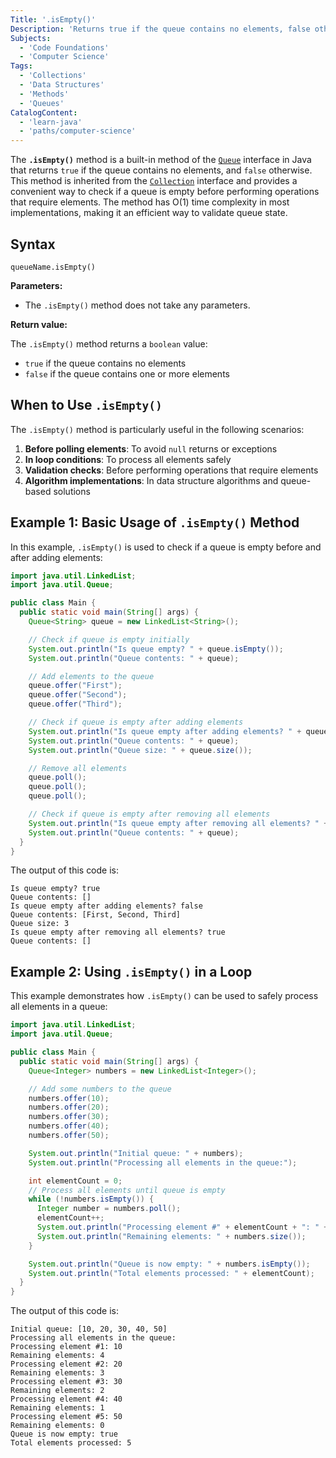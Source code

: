 ```yaml
---
Title: '.isEmpty()'
Description: 'Returns true if the queue contains no elements, false otherwise.'
Subjects:
  - 'Code Foundations'
  - 'Computer Science'
Tags:
  - 'Collections'
  - 'Data Structures'
  - 'Methods'
  - 'Queues'
CatalogContent:
  - 'learn-java'
  - 'paths/computer-science'
---
```


The **`.isEmpty()`** method is a built-in method of the [`Queue`](https://www.codecademy.com/resources/docs/java/queue) interface in Java that returns `true` if the queue contains no elements, and `false` otherwise. This method is inherited from the [`Collection`](https://www.codecademy.com/resources/docs/java/collection) interface and provides a convenient way to check if a queue is empty before performing operations that require elements. The method has O(1) time complexity in most implementations, making it an efficient way to validate queue state.

## Syntax

```pseudo
queueName.isEmpty()
```

**Parameters:**

- The `.isEmpty()` method does not take any parameters.

**Return value:**

The `.isEmpty()` method returns a `boolean` value:

- `true` if the queue contains no elements
- `false` if the queue contains one or more elements

## When to Use `.isEmpty()`

The `.isEmpty()` method is particularly useful in the following scenarios:

1. **Before polling elements**: To avoid `null` returns or exceptions
2. **In loop conditions**: To process all elements safely
3. **Validation checks**: Before performing operations that require elements
4. **Algorithm implementations**: In data structure algorithms and queue-based solutions

## Example 1: Basic Usage of `.isEmpty()` Method

In this example, `.isEmpty()` is used to check if a queue is empty before and after adding elements:

```java
import java.util.LinkedList;
import java.util.Queue;

public class Main {
  public static void main(String[] args) {
    Queue<String> queue = new LinkedList<String>();

    // Check if queue is empty initially
    System.out.println("Is queue empty? " + queue.isEmpty());
    System.out.println("Queue contents: " + queue);

    // Add elements to the queue
    queue.offer("First");
    queue.offer("Second");
    queue.offer("Third");

    // Check if queue is empty after adding elements
    System.out.println("Is queue empty after adding elements? " + queue.isEmpty());
    System.out.println("Queue contents: " + queue);
    System.out.println("Queue size: " + queue.size());

    // Remove all elements
    queue.poll();
    queue.poll();
    queue.poll();

    // Check if queue is empty after removing all elements
    System.out.println("Is queue empty after removing all elements? " + queue.isEmpty());
    System.out.println("Queue contents: " + queue);
  }
}
```

The output of this code is:

```shell
Is queue empty? true
Queue contents: []
Is queue empty after adding elements? false
Queue contents: [First, Second, Third]
Queue size: 3
Is queue empty after removing all elements? true
Queue contents: []
```

## Example 2: Using `.isEmpty()` in a Loop

This example demonstrates how `.isEmpty()` can be used to safely process all elements in a queue:

```java
import java.util.LinkedList;
import java.util.Queue;

public class Main {
  public static void main(String[] args) {
    Queue<Integer> numbers = new LinkedList<Integer>();

    // Add some numbers to the queue
    numbers.offer(10);
    numbers.offer(20);
    numbers.offer(30);
    numbers.offer(40);
    numbers.offer(50);

    System.out.println("Initial queue: " + numbers);
    System.out.println("Processing all elements in the queue:");

    int elementCount = 0;
    // Process all elements until queue is empty
    while (!numbers.isEmpty()) {
      Integer number = numbers.poll();
      elementCount++;
      System.out.println("Processing element #" + elementCount + ": " + number);
      System.out.println("Remaining elements: " + numbers.size());
    }

    System.out.println("Queue is now empty: " + numbers.isEmpty());
    System.out.println("Total elements processed: " + elementCount);
  }
}
```

The output of this code is:

```shell
Initial queue: [10, 20, 30, 40, 50]
Processing all elements in the queue:
Processing element #1: 10
Remaining elements: 4
Processing element #2: 20
Remaining elements: 3
Processing element #3: 30
Remaining elements: 2
Processing element #4: 40
Remaining elements: 1
Processing element #5: 50
Remaining elements: 0
Queue is now empty: true
Total elements processed: 5
```

